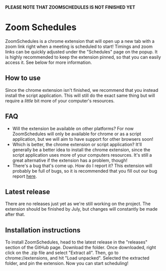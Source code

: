 **PLEASE NOTE THAT ZOOMSCHEDULES IS NOT FINISHED YET**

# Zoom Schedules
ZoomSchedules is a chrome extension that will open up a new tab with a zoom link right when a meeting is scheduled to start! Timings and zoom links can be quickly adjusted under the "Schedules" page on the popup. It is highly recommended to keep the extension pinned, so that you can easily access it. See below for more information.

## How to use

Since the chrome extension isn't finished, we recommend that you instead install the script application. This will still do the exact same thing but will require a *little* bit more of your computer's resources.

## FAQ
* Will the extension be available on other platforms?
  For now ZoomSchedules will only be available for chrome or as a script application, but we will aim to have support for other browsers soon!
* Which is better, the chrome extension or script application?
  It'll generally be a better idea to install the chrome extension, since the script application uses more of your computers resources. It's still a great alternative if the extension has a problem, though!
* There's a bug that's come up. How do I report it?
  This extension will probably be full of bugs, so it is recommended that you fill out our bug report [here](https://forms.gle/tYEQjidhk7eeDfRP7). 
  
## Latest release

There are no releases just yet as we're still working on the project. The extension should be finished by July, but changes will constantly be made after that.

## Installation instructions

To install ZoomSchedules, head to the latest release in the "releases" section of the GitHub page. Download the folder. Once downloaded, right click on the .zip file and select "Extract all". Then, go to chrome://extensions, and hit "Load unpacked". Selected the extracted folder, and pin the extension. Now you can start scheduling!
